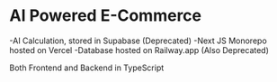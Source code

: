 # AI Powered E-Commerce



-AI Calculation, stored in Supabase (Deprecated)
-Next JS Monorepo hosted on Vercel
-Database hosted on Railway.app (Also Deprecated)

Both Frontend and Backend in TypeScript
